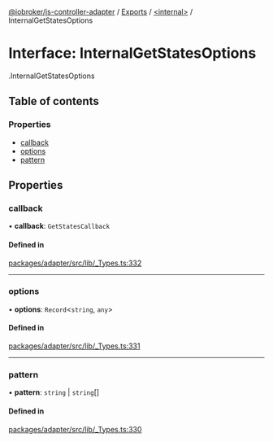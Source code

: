 [@iobroker/js-controller-adapter](../README.md) / [Exports](../modules.md) / [<internal\>](../modules/internal_.md) / InternalGetStatesOptions

# Interface: InternalGetStatesOptions

[<internal>](../modules/internal_.md).InternalGetStatesOptions

## Table of contents

### Properties

- [callback](internal_.InternalGetStatesOptions.md#callback)
- [options](internal_.InternalGetStatesOptions.md#options)
- [pattern](internal_.InternalGetStatesOptions.md#pattern)

## Properties

### callback

• **callback**: `GetStatesCallback`

#### Defined in

[packages/adapter/src/lib/_Types.ts:332](https://github.com/ioBroker/ioBroker.js-controller/blob/8ccd0fc1/packages/adapter/src/lib/_Types.ts#L332)

___

### options

• **options**: `Record`<`string`, `any`\>

#### Defined in

[packages/adapter/src/lib/_Types.ts:331](https://github.com/ioBroker/ioBroker.js-controller/blob/8ccd0fc1/packages/adapter/src/lib/_Types.ts#L331)

___

### pattern

• **pattern**: `string` \| `string`[]

#### Defined in

[packages/adapter/src/lib/_Types.ts:330](https://github.com/ioBroker/ioBroker.js-controller/blob/8ccd0fc1/packages/adapter/src/lib/_Types.ts#L330)

